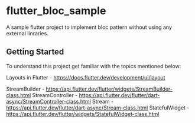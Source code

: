 # flutter_bloc_sample

A sample flutter project to implement bloc pattern without using any external linraries.

## Getting Started

To understand this project get familiar with the topics mentioned below:

Layouts in Flutter - https://docs.flutter.dev/development/ui/layout

StreamBuilder - https://api.flutter.dev/flutter/widgets/StreamBuilder-class.html
StreamController - https://api.flutter.dev/flutter/dart-async/StreamController-class.html
Stream - https://api.flutter.dev/flutter/dart-async/Stream-class.html
StatefulWidget - https://api.flutter.dev/flutter/widgets/StatefulWidget-class.html


